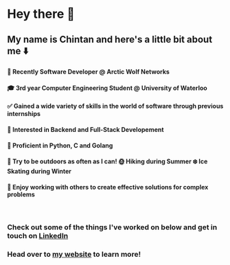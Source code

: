 <n/><h1> Hey there 👋 </h1>

## My name is Chintan and here's a little bit about me ⬇️


#### 🏢 Recently Software Developer @ Arctic Wolf Networks

#### 🎓 3rd year Computer Engineering Student @ University of Waterloo  

#### ✅ Gained a wide variety of skills in the world of software through previous internships

#### 🚀 Interested in Backend and Full-Stack Developement

#### 🌟 Proficient in Python, C and Golang

#### 🌲 Try to be outdoors as often as I can! 🌞 Hiking during Summer ❄️ Ice Skating during Winter

#### 🥇 Enjoy working with others to create effective solutions for complex problems


<p>&nbsp;</p>


### Check out some of the things I've worked on below and get in touch on [LinkedIn](www.linkedin.com/in/chintanmistry17)

### Head over to [my website](https://csmistry.github.io/personal-website/) to learn more!
